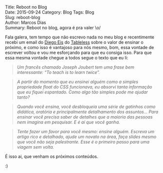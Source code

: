 Title: Reboot no Blog  
Date: 2015-09-24
Category: Blog
Tags: Blog  
Slug: reboot-blog  
Author: Marcos Dias  
Summary: Reboot no blog, agora é pra valer \o/

Fala galera, tem tempo que não escrevo nada no meu blog e recentimente recebi um email do [Diego Eis](https://twitter.com/diegoeis) do [Tableless](http://tableless.com.br/) sobre o valor de ensinar o próximo, e como isso é vantajoso para nós mesmo, bom, essa vontade de escrever voltou e vou me esforçando para que eu consiga isso.
Para que essa mesma vontade chegue a todos segue o texto que eu li:

>*Um francês chamado Joseph Joubert tem uma frase bem interessante: “To teach is to learn twice”.*

>*A partir do momento que eu ensinei alguém como a simples propriedade float do CSS funcionava, eu absorvi tanta informação que eu fiquei espantado. Como algo tão simples pode me ajudar tanto?*

>*Quando você ensina, você desbloqueia uma série de gatinhos como didática, oratória e principalmente detalhamento dos assuntos… Para ensinar você precisa saber de detalhes que a maioria das pessoas nem imagina em pesquisar. E é aí que você ganha.*

>*Tente fazer um favor para você mesmo: ensine alguém. Escreva um artigo rico e detalhado, ajude um novato na área, faça slides mesmo que você não seja palestrante. Esse é o primeiro passo para uma viagem sem volta.*

É isso ai, que venham os próximos conteúdos.

:)
